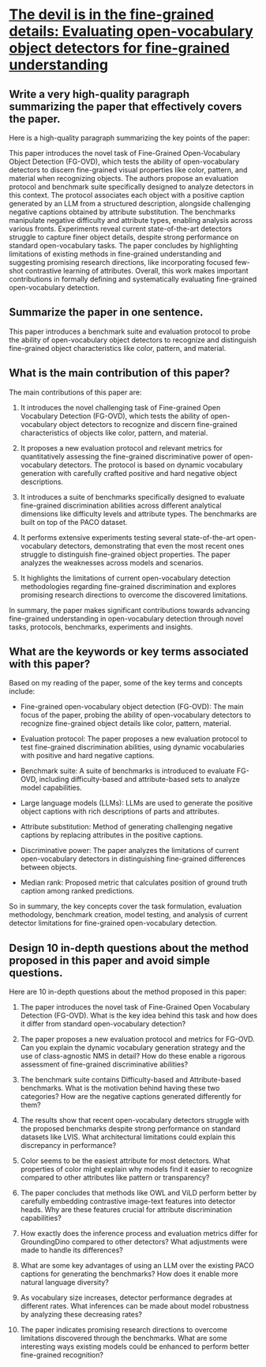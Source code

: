 # [The devil is in the fine-grained details: Evaluating open-vocabulary   object detectors for fine-grained understanding](https://arxiv.org/abs/2311.17518)

## Write a very high-quality paragraph summarizing the paper that effectively covers the paper.

 Here is a high-quality paragraph summarizing the key points of the paper:

This paper introduces the novel task of Fine-Grained Open-Vocabulary Object Detection (FG-OVD), which tests the ability of open-vocabulary detectors to discern fine-grained visual properties like color, pattern, and material when recognizing objects. The authors propose an evaluation protocol and benchmark suite specifically designed to analyze detectors in this context. The protocol associates each object with a positive caption generated by an LLM from a structured description, alongside challenging negative captions obtained by attribute substitution. The benchmarks manipulate negative difficulty and attribute types, enabling analysis across various fronts. Experiments reveal current state-of-the-art detectors struggle to capture finer object details, despite strong performance on standard open-vocabulary tasks. The paper concludes by highlighting limitations of existing methods in fine-grained understanding and suggesting promising research directions, like incorporating focused few-shot contrastive learning of attributes. Overall, this work makes important contributions in formally defining and systematically evaluating fine-grained open-vocabulary detection.


## Summarize the paper in one sentence.

 This paper introduces a benchmark suite and evaluation protocol to probe the ability of open-vocabulary object detectors to recognize and distinguish fine-grained object characteristics like color, pattern, and material.


## What is the main contribution of this paper?

 The main contributions of this paper are:

1. It introduces the novel challenging task of Fine-grained Open Vocabulary Detection (FG-OVD), which tests the ability of open-vocabulary object detectors to recognize and discern fine-grained characteristics of objects like color, pattern, and material.

2. It proposes a new evaluation protocol and relevant metrics for quantitatively assessing the fine-grained discriminative power of open-vocabulary detectors. The protocol is based on dynamic vocabulary generation with carefully crafted positive and hard negative object descriptions.

3. It introduces a suite of benchmarks specifically designed to evaluate fine-grained discrimination abilities across different analytical dimensions like difficulty levels and attribute types. The benchmarks are built on top of the PACO dataset.

4. It performs extensive experiments testing several state-of-the-art open-vocabulary detectors, demonstrating that even the most recent ones struggle to distinguish fine-grained object properties. The paper analyzes the weaknesses across models and scenarios.

5. It highlights the limitations of current open-vocabulary detection methodologies regarding fine-grained discrimination and explores promising research directions to overcome the discovered limitations.

In summary, the paper makes significant contributions towards advancing fine-grained understanding in open-vocabulary detection through novel tasks, protocols, benchmarks, experiments and insights.


## What are the keywords or key terms associated with this paper?

 Based on my reading of the paper, some of the key terms and concepts include:

- Fine-grained open-vocabulary object detection (FG-OVD): The main focus of the paper, probing the ability of open-vocabulary detectors to recognize fine-grained object details like color, pattern, material.

- Evaluation protocol: The paper proposes a new evaluation protocol to test fine-grained discrimination abilities, using dynamic vocabularies with positive and hard negative captions. 

- Benchmark suite: A suite of benchmarks is introduced to evaluate FG-OVD, including difficulty-based and attribute-based sets to analyze model capabilities.

- Large language models (LLMs): LLMs are used to generate the positive object captions with rich descriptions of parts and attributes.

- Attribute substitution: Method of generating challenging negative captions by replacing attributes in the positive captions.

- Discriminative power: The paper analyzes the limitations of current open-vocabulary detectors in distinguishing fine-grained differences between objects.

- Median rank: Proposed metric that calculates position of ground truth caption among ranked predictions.

So in summary, the key concepts cover the task formulation, evaluation methodology, benchmark creation, model testing, and analysis of current detector limitations for fine-grained open-vocabulary detection.


## Design 10 in-depth questions about the method proposed in this paper and avoid simple questions.

 Here are 10 in-depth questions about the method proposed in this paper:

1. The paper introduces the novel task of Fine-Grained Open Vocabulary Detection (FG-OVD). What is the key idea behind this task and how does it differ from standard open-vocabulary detection?

2. The paper proposes a new evaluation protocol and metrics for FG-OVD. Can you explain the dynamic vocabulary generation strategy and the use of class-agnostic NMS in detail? How do these enable a rigorous assessment of fine-grained discriminative abilities?  

3. The benchmark suite contains Difficulty-based and Attribute-based benchmarks. What is the motivation behind having these two categories? How are the negative captions generated differently for them?

4. The results show that recent open-vocabulary detectors struggle with the proposed benchmarks despite strong performance on standard datasets like LVIS. What architectural limitations could explain this discrepancy in performance?

5. Color seems to be the easiest attribute for most detectors. What properties of color might explain why models find it easier to recognize compared to other attributes like pattern or transparency?

6. The paper concludes that methods like OWL and ViLD perform better by carefully embedding contrastive image-text features into detector heads. Why are these features crucial for attribute discrimination capabilities?

7. How exactly does the inference process and evaluation metrics differ for GroundingDino compared to other detectors? What adjustments were made to handle its differences?

8. What are some key advantages of using an LLM over the existing PACO captions for generating the benchmarks? How does it enable more natural language diversity?  

9. As vocabulary size increases, detector performance degrades at different rates. What inferences can be made about model robustness by analyzing these decreasing rates?

10. The paper indicates promising research directions to overcome limitations discovered through the benchmarks. What are some interesting ways existing models could be enhanced to perform better fine-grained recognition?
